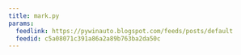 ```yaml
---
title: mark.py
params:
  feedlink: https://pywinauto.blogspot.com/feeds/posts/default
  feedid: c5a08071c391a86a2a89b763ba2da50c
---
```

